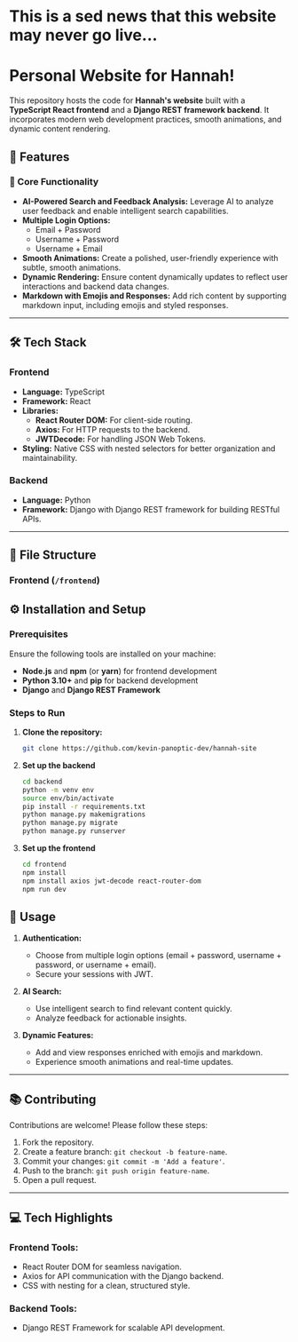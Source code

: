 # This is a sed news that this website may never go live...

# Personal Website for Hannah!

This repository hosts the code for **Hannah's website** built with a **TypeScript React frontend** and a **Django REST framework backend**. It incorporates modern web development practices, smooth animations, and dynamic content rendering.

## 🚀 Features

### 🌟 Core Functionality

-   **AI-Powered Search and Feedback Analysis:** Leverage AI to analyze user feedback and enable intelligent search capabilities.
-   **Multiple Login Options:**
    -   Email + Password
    -   Username + Password
    -   Username + Email
-   **Smooth Animations:** Create a polished, user-friendly experience with subtle, smooth animations.
-   **Dynamic Rendering:** Ensure content dynamically updates to reflect user interactions and backend data changes.
-   **Markdown with Emojis and Responses:** Add rich content by supporting markdown input, including emojis and styled responses.

---

## 🛠️ Tech Stack

### Frontend

-   **Language:** TypeScript
-   **Framework:** React
-   **Libraries:**
    -   **React Router DOM:** For client-side routing.
    -   **Axios:** For HTTP requests to the backend.
    -   **JWTDecode:** For handling JSON Web Tokens.
-   **Styling:** Native CSS with nested selectors for better organization and maintainability.

### Backend

-   **Language:** Python
-   **Framework:** Django with Django REST framework for building RESTful APIs.

---

## 📂 File Structure

### Frontend (`/frontend`)

## ⚙️ Installation and Setup

### Prerequisites

Ensure the following tools are installed on your machine:

-   **Node.js** and **npm** (or **yarn**) for frontend development
-   **Python 3.10+** and **pip** for backend development
-   **Django** and **Django REST Framework**

### Steps to Run

1. **Clone the repository:**

    ```zsh
    git clone https://github.com/kevin-panoptic-dev/hannah-site
    ```

2. **Set up the backend**

    ```zsh
    cd backend
    python -m venv env
    source env/bin/activate
    pip install -r requirements.txt
    python manage.py makemigrations
    python manage.py migrate
    python manage.py runserver
    ```

3. **Set up the frontend**
    ```zsh
    cd frontend
    npm install
    npm install axios jwt-decode react-router-dom
    npm run dev
    ```

## 📖 Usage

1. **Authentication:**

    - Choose from multiple login options (email + password, username + password, or username + email).
    - Secure your sessions with JWT.

2. **AI Search:**

    - Use intelligent search to find relevant content quickly.
    - Analyze feedback for actionable insights.

3. **Dynamic Features:**
    - Add and view responses enriched with emojis and markdown.
    - Experience smooth animations and real-time updates.

---

## 📚 Contributing

Contributions are welcome! Please follow these steps:

1. Fork the repository.
2. Create a feature branch: `git checkout -b feature-name`.
3. Commit your changes: `git commit -m 'Add a feature'`.
4. Push to the branch: `git push origin feature-name`.
5. Open a pull request.

---

## 💻 Tech Highlights

### Frontend Tools:

-   React Router DOM for seamless navigation.
-   Axios for API communication with the Django backend.
-   CSS with nesting for a clean, structured style.

### Backend Tools:

-   Django REST Framework for scalable API development.
